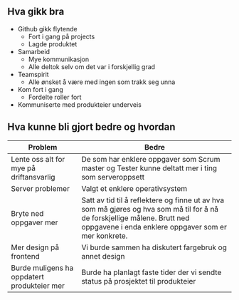 ## Hva gikk bra 
- Github gikk flytende
	- Fort i gang på projects
	- Lagde produktet
- Samarbeid
	- Mye kommunikasjon
	- Alle deltok selv om det var i forskjellig grad
- Teamspirit
	- Alle ønsket å være med ingen som trakk seg unna
- Kom fort i gang
	- Fordelte roller fort
- Kommuniserte med produkteier underveis
## Hva kunne bli gjort bedre og hvordan
| Problem                                     | Bedre                                                                                                                                                                             |
| ------------------------------------------- | --------------------------------------------------------------------------------------------------------------------------------------------------------------------------------- |
| Lente oss alt for mye på driftansvarlig     | De som har enklere oppgaver som Scrum master og Tester kunne deltatt mer i ting som serveroppsett                                                                                 |
| Server problemer                            | Valgt et enklere operativsystem                                                                                                                                                   |
| Bryte ned oppgaver mer                      | Satt av tid til å reflektere og finne ut av hva som må gjøres og hva som må til for å nå de forskjellige målene. Brutt ned oppgavene i enda enklere oppgaver som er mer konkrete. |
| Mer design på frontend                      | Vi burde sammen ha diskutert fargebruk og annet design                                                                                                                            |
| Burde muligens ha oppdatert produkteier mer | Burde ha planlagt faste tider der vi sendte status på prosjektet til produkteier                                                                                                  |
